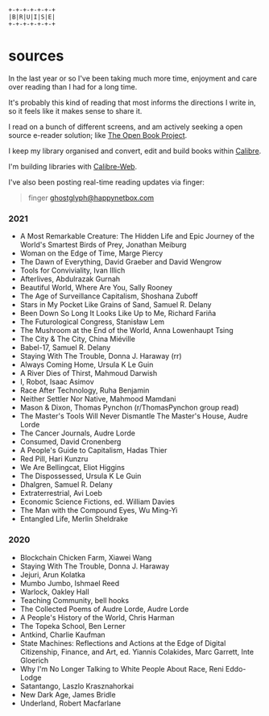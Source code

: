 
```
+-+-+-+-+-+-+
|B|R|U|I|S|E|
+-+-+-+-+-+-+
```

# sources

In the last year or so I've been taking much more time, enjoyment and care over reading than I had for a long time.

It's probably this kind of reading that most informs the directions I write in, so it feels like it makes sense to share it.

I read on a bunch of different screens, and am actively seeking a open source e-reader solution; like [The Open Book Project](https://github.com/joeycastillo/The-Open-Book).

I keep my library organised and convert, edit and build books within [Calibre](https://calibre-ebook.com/).

I'm building libraries with [Calibre-Web](https://github.com/janeczku/calibre-web).

I've also been posting real-time reading updates via finger:

> finger ghostglyph@happynetbox.com

### 2021

- A Most Remarkable Creature: The Hidden Life and Epic Journey of the World's Smartest Birds of Prey, Jonathan Meiburg
- Woman on the Edge of Time, Marge Piercy
- The Dawn of Everything, David Graeber and David Wengrow
- Tools for Conviviality, Ivan Illich
- Afterlives, Abdulrazak Gurnah
- Beautiful World, Where Are You, Sally Rooney
- The Age of Surveillance Capitalism, Shoshana Zuboff
- Stars in My Pocket Like Grains of Sand, Samuel R. Delany
- Been Down So Long It Looks Like Up to Me, Richard Fariña
- The Futurological Congress, Stanisław Lem
- The Mushroom at the End of the World, Anna Lowenhaupt Tsing
- The City & The City, China Miéville
- Babel-17, Samuel R. Delany
- Staying With The Trouble, Donna J. Haraway (rr)
- Always Coming Home, Ursula K Le Guin
- A River Dies of Thirst, Mahmoud Darwish
- I, Robot, Isaac Asimov
- Race After Technology, Ruha Benjamin
- Neither Settler Nor Native, Mahmood Mamdani
- Mason & Dixon, Thomas Pynchon (r/ThomasPynchon group read)
- The Master's Tools Will Never Dismantle The Master's House, Audre Lorde
- The Cancer Journals, Audre Lorde
- Consumed, David Cronenberg
- A People's Guide to Capitalism, Hadas Thier
- Red Pill, Hari Kunzru
- We Are Bellingcat, Eliot Higgins
- The Dispossessed, Ursula K Le Guin
- Dhalgren, Samuel R. Delany
- Extraterrestrial, Avi Loeb
- Economic Science Fictions, ed. William Davies
- The Man with the Compound Eyes, Wu Ming-Yi
- Entangled Life, Merlin Sheldrake

### 2020

- Blockchain Chicken Farm, Xiawei Wang
- Staying With The Trouble, Donna J. Haraway
- Jejuri, Arun Kolatka
- Mumbo Jumbo, Ishmael Reed
- Warlock, Oakley Hall
- Teaching Community, bell hooks
- The Collected Poems of Audre Lorde, Audre Lorde
- A People's History of the World, Chris Harman
- The Topeka School, Ben Lerner
- Antkind, Charlie Kaufman
- State Machines: Reflections and Actions at the Edge of Digital Citizenship, Finance, and Art, ed. Yiannis Colakides, Marc Garrett, Inte Gloerich
- Why I'm No Longer Talking to White People About Race, Reni Eddo-Lodge
- Satantango, Laszlo Krasznahorkai
- New Dark Age, James Bridle
- Underland, Robert Macfarlane
